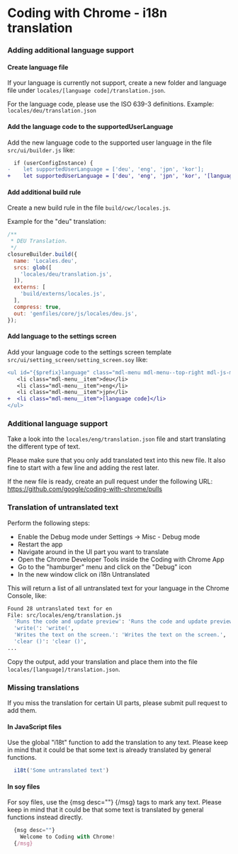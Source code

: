 Coding with Chrome - i18n translation
======================================

### Adding additional language support

#### Create language file
If your language is currently not support, create a new folder and language file
under `locales/[language code]/translation.json`.

For the language code, please use the ISO 639-3 definitions.
Example: `locales/deu/translation.json`

#### Add the language code to the supportedUserLanguage
Add the new language code to the supported user language in the file 
`src/ui/builder.js` like:
```diff
  if (userConfigInstance) {
-    let supportedUserLanguage = ['deu', 'eng', 'jpn', 'kor'];
+    let supportedUserLanguage = ['deu', 'eng', 'jpn', 'kor', '[language code]'];
```

#### Add additional build rule
Create a new build rule in the file `build/cwc/locales.js`.

Example for the "deu" translation:
```javascript
/**
 * DEU Translation.
 */
closureBuilder.build({
  name: 'Locales.deu',
  srcs: glob([
    'locales/deu/translation.js',
  ]),
  externs: [
    'build/externs/locales.js',
  ],
  compress: true,
  out: 'genfiles/core/js/locales/deu.js',
});
```

#### Add language to the settings screen
Add your language code to the settings screen template
`src/ui/setting_screen/setting_screen.soy` like:
```diff
<ul id="{$prefix}language" class="mdl-menu mdl-menu--top-right mdl-js-menu mdl-js-ripple-effect" data-mdl-for="menu-ui-language">
   <li class="mdl-menu__item">deu</li>
   <li class="mdl-menu__item">eng</li>
   <li class="mdl-menu__item">jpn</li>
+  <li class="mdl-menu__item">[language code]</li>
</ul>
```


### Additional language support
Take a look into the `locales/eng/translation.json` file and start translating
the different type of text.

Please make sure that you only add translated text into this new file.
It also fine to start with a few line and adding the rest later.

If the new file is ready, create an pull request under the following URL:
https://github.com/google/coding-with-chrome/pulls


### Translation of untranslated text
Perform the following steps:
* Enable the Debug mode under Settings -> Misc - Debug mode
* Restart the app
* Navigate around in the UI part you want to translate
* Open the Chrome Developer Tools inside the Coding with Chrome App
* Go to the "hamburger" menu and click on the "Debug" icon
* In the new window click on i18n Untranslated

This will return a list of all untranslated text for your language in the
Chrome Console, like:
```bash
Found 28 untranslated text for en
File: src/locales/eng/translation.js
  'Runs the code and update preview': 'Runs the code and update preview',
  'write(': 'write(',
  'Writes the text on the screen.': 'Writes the text on the screen.',
  'clear ()': 'clear ()',
...
```

Copy the output, add your translation and place them into the file
`locales/[language]/translation.json`.
 

### Missing translations
If you miss the translation for certain UI parts, please submit pull request to 
add them.

#### In JavaScript files
Use the global "i18t" function to add the translation to any text.
Please keep in mind that it could be that some text is already translated by 
general functions.
```js
  i18t('Some untranslated text')
```

#### In soy files
For soy files, use the {msg desc=""} {/msg} tags to mark any text.
Please keep in mind that it could be that some text is translated by 
general functions instead directly.
```js
  {msg desc=""}
    Welcome to Coding with Chrome!
  {/msg}
```
